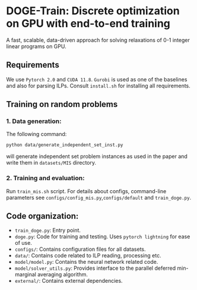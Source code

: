 # DOGE-Train: Discrete optimization on GPU with end-to-end training
A fast, scalable, data-driven approach for solving relaxations of 0-1 integer linear programs on GPU.

## Requirements
We use `Pytorch 2.0` and `CUDA 11.8`. `Gurobi` is used as one of the baselines and also for parsing ILPs. Consult `install.sh` for installing all requirements.

## Training on random problems

### 1. Data generation:
The following command:
```bash
python data/generate_independent_set_inst.py
```
will generate independent set problem instances as used in the paper and write them in `datasets/MIS` directory. 

### 2. Training and evaluation:
Run `train_mis.sh` script. For details about configs, command-line parameters see `configs/config_mis.py`,`configs/default` and `train_doge.py`.

## Code organization:

- `train_doge.py`: Entry point. 
- `doge.py`: Code for training and testing. Uses `pytorch lightning` for ease of use. 
- `configs/`: Contains configuration files for all datasets. 
- `data/`: Contains code related to ILP reading, processing etc. 
- `model/model.py`: Contains the neural network related code. 
- `model/solver_utils.py`: Provides interface to the parallel deferred min-marginal averaging algorithm.   
- `external/`: Contains external dependencies. 